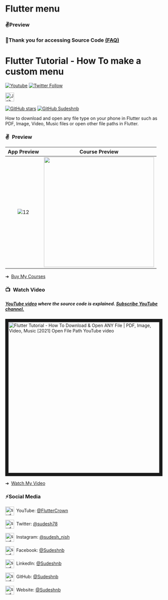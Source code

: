 # Flutter menu

<!-- https://user-images.githubusercontent.com/33403844/153114643-39495df6-c6cf-44b8-b638-6a909fb18975.mp4 -->
<!-- ![12](https://user-images.githubusercontent.com/33403844/153114780-a4e8e04e-89e4-4abe-98d1-e7b56210b3d4.gif) -->

<!-- https://www.youtube.com/channel/UCXooUY2oL_eqGhTaZn-ExSg -->

### ✌Preview


### 💖Thank you for accessing Source Code [(FAQ)](https://github.com/sudeshnb)

    
# Flutter Tutorial - How To make a custom menu
[![Youtube](https://img.shields.io/static/v1?label=FlutterCrown&message=Subscribe&logo=YouTube&color=FF0000&style=for-the-badge)][youtube]
[![Twitter Follow](https://img.shields.io/twitter/follow/sudesh78?color=1DA1F2&label=Followers&logo=twitter&style=for-the-badge)][twitter]
<!-- [![Newsletter](https://img.shields.io/static/v1?label=Follow&message=My%20Flutter%20Newsletter&color=5FB709&style=for-the-badge)][newsletter] -->

[<img alt="JohannesMilke | Sponsor" height="28px" src="https://firebasestorage.googleapis.com/v0/b/web-johannesmilke.appspot.com/o/other%2Fsocial%2Fsponsorme.png?alt=media" />][sponsor]
   
[![GitHub stars](https://img.shields.io/github/stars/sudeshnb/open_file_example.svg?style=social&label=Star)](https://github.com/sudeshnb/open_file_example)
[![GitHub Sudeshnb](https://img.shields.io/github/followers/sudeshnb?label=follow&style=social)](https://github.com/sudeshnb)

How to download and open any file type on your phone in Flutter such as PDF, Image, Video, Music files or open other file paths in Flutter.

### ✌&ensp;Preview

|              App Preview             |             Course Preview           |
| :----------------------------------: | :----------------------------------: |
| ![12](https://user-images.githubusercontent.com/33403844/153114780-a4e8e04e-89e4-4abe-98d1-e7b56210b3d4.gif) | <a href="https://johannesmilke.teachable.com/p/home" target="_blank"><img src="https://firebasestorage.googleapis.com/v0/b/web-johannesmilke.appspot.com/o/other%2Fgithub_ad.png?alt=media" width="350"></a> |

➜&ensp;[Buy My Courses](https://johannesmilke.teachable.com/p/home "Buy My Courses")

### 📺&ensp;Watch Video

##### [YouTube video](https://www.youtube.com/watch?v=6tfBflFUO7s "Youtube Johannes Milke") where the *source code* is explained. [Subscribe YouTube channel.](https://www.youtube.com/JohannesMilke?sub_confirmation=1 "YouTube Subscribe Johannes Milke")  
<a href="https://www.youtube.com/watch?v=6tfBflFUO7s&feature=player_embedded
" target="_blank"><img src="http://img.youtube.com/vi/6tfBflFUO7s/maxresdefault.jpg" 
alt="Flutter Tutorial - How To Download & Open ANY File | PDF, Image, Video, Music [2021] Open File Path YouTube video" width="480" border="10" /></a>

➜&ensp;[Watch My Video](https://www.youtube.com/watch?v=6tfBflFUO7s "Watch My Video")

### ⚡Social Media

[<img align="center" alt="sudeshBandara | YouTube" width="28px" src="https://firebasestorage.googleapis.com/v0/b/web-johannesmilke.appspot.com/o/other%2Fsocial%2Fyoutube.png?alt=media" />](https://www.youtube.com/channel/UCXooUY2oL_eqGhTaZn-ExSg?sub_confirmation=1)&ensp;YouTube: [@FlutterCrown](https://www.youtube.com/channel/UCXooUY2oL_eqGhTaZn-ExSg?sub_confirmation=1 "YouTube Sudesh Bandara")

[<img align="center" alt="sudeshBandara | Twitter" width="28px" src="https://firebasestorage.googleapis.com/v0/b/web-johannesmilke.appspot.com/o/other%2Fsocial%2Ftwitter.png?alt=media" />](https://twitter.com/intent/follow?original_referer=https%3A%2F%2Fgithub.com%2Fsudesh78&screen_name=sudesh78)&ensp;Twitter: [@sudesh78](https://twitter.com/intent/follow?original_referer=https%3A%2F%2Fgithub.com%2Fsudesh78&screen_name=sudesh78 "Twitter Sudesh Bandara")

[<img align="center" alt="sudeshBandara | Instagram" width="28px" src="https://firebasestorage.googleapis.com/v0/b/web-johannesmilke.appspot.com/o/other%2Fsocial%2Finstagram.png?alt=media" />](https://instagram.com/sudesh_nish)&ensp;Instagram: [@sudesh_nish](https://instagram.com/sudesh_nish "Instagram Sudesh Bandara")

[<img align="center" alt="sudeshBandara | Facebook" width="28px" src="https://firebasestorage.googleapis.com/v0/b/web-johannesmilke.appspot.com/o/other%2Fsocial%2Ffacebook.png?alt=media" />](https://www.facebook.com/real.sudeshnb)&ensp;Facebook: [@Sudeshnb](https://www.facebook.com/real.sudeshnb "Facebook Sudesh Bandara")

[<img align="center" alt="sudeshBandara | LinkedIn" width="28px" src="https://firebasestorage.googleapis.com/v0/b/web-johannesmilke.appspot.com/o/other%2Fsocial%2Flinkedin.png?alt=media" />](https://linkedin.com/in/JohannesMilke)&ensp;LinkedIn: [@Sudeshnb](https://linkedin.com/in/JohannesMilke "LinkedIn Sudesh Bandara")

[<img align="center" alt="sudeshBandara | GitHub" width="28px" src="https://firebasestorage.googleapis.com/v0/b/web-johannesmilke.appspot.com/o/other%2Fsocial%2Fgithub.png?alt=media" />](https://github.com/JohannesMilke)&ensp;GitHub: [@Sudeshnb](https://github.com/JohannesMilke "GitHub Sudesh Bandara")

[<img align="center" alt="sudeshBandara | Website" width="28px" src="https://firebasestorage.googleapis.com/v0/b/web-johannesmilke.appspot.com/o/other%2Fsocial%2Fwebsite.png?alt=media" />](https://johannesmilke.com)&ensp;Website: [@Sudeshnb](https://johannesmilke.com "Website Sudesh Bandara")

[twitter]: https://twitter.com/intent/follow?original_referer=https%3A%2F%2Fgithub.com%2Fsudeshnb&screen_name=sudesh78
[youtube]: https://www.youtube.com/channel/UCXooUY2oL_eqGhTaZn-ExSg?sub_confirmation=1
[courses]: https://johannesmilke.teachable.com/p/home
[newsletter]: https://johannesmilke.com/#/newsletter
[sponsor]: https://github.com/sponsors/JohannesMilke
